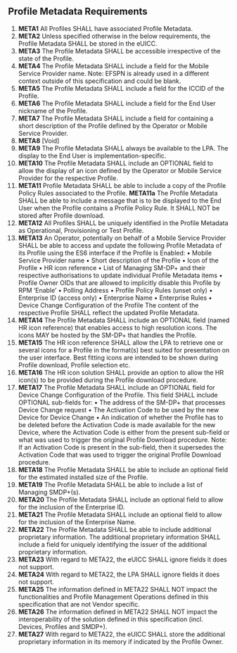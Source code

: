 ## Profile Metadata Requirements

1. **META1** All Profiles SHALL have associated Profile Metadata.
2. **META2** Unless specified otherwise in the below requirements, the Profile Metadata SHALL be stored in the eUICC.
3. **META3** The Profile Metadata SHALL be accessible irrespective of the state of the Profile.
4. **META4** The Profile Metadata SHALL include a field for the Mobile Service Provider name.
Note: EFSPN is already used in a different context outside of this specification and could be blank.
5. **META5** The Profile Metadata SHALL include a field for the ICCID of the Profile.
6. **META6** The Profile Metadata SHALL include a field for the End User nickname of the Profile.
7. **META7** The Profile Metadata SHALL include a field for containing a short description of the Profile defined by the Operator or Mobile Service Provider.
8. **META8** [Void]
9. **META9** The Profile Metadata SHALL always be available to the LPA. The display to the End User is implementation-specific.
10. **META10** The Profile Metadata SHALL include an OPTIONAL field to allow the display of an icon defined by the Operator or Mobile Service Provider for the respective Profile.
11. **META11** Profile Metadata SHALL be able to include a copy of the Profile Policy Rules associated to the Profile.
**META11a** The Profile Metadata SHALL be able to include a message that is to be displayed to the End User when the Profile contains a Profile Policy Rule. It SHALL NOT be stored after Profile download.
12. **META12** All Profiles SHALL be uniquely identified in the Profile Metadata as Operational, Provisioning or Test Profile.
13. **META13** An Operator, potentially on behalf of a Mobile Service Provider SHALL be able to access and update the following Profile Metadata of its Profile using the ES6 interface if the Profile is Enabled:
• Mobile Service Provider name
• Short description of the Profile
• Icon of the Profile
• HR icon reference
• List of Managing SM-DP+ and their respective authorisations to update individual Profile Metadata items
• Profile Owner OIDs that are allowed to implicitly disable this Profile by RPM ‘Enable’
• Polling Address
• Profile Policy Rules (unset only)
• Enterprise ID (access only)
• Enterprise Name
• Enterprise Rules
• Device Change Configuration of the Profile
The content of the respective Profile SHALL reflect the updated Profile Metadata.
14. **META14** The Profile Metadata SHALL include an OPTIONAL field (named HR icon reference) that enables access to high resolution icons. The icons MAY be hosted by the SM-DP+ that handles the Profile.
15. **META15** The HR icon reference SHALL allow the LPA to retrieve one or several icons for a Profile in the format(s) best suited for presentation on the user interface. Best fitting icons are intended to be shown during Profile download, Profile selection etc.
16. **META16** The HR icon solution SHALL provide an option to allow the HR icon(s) to be provided during the Profile download procedure.
17. **META17** The Profile Metadata SHALL include an OPTIONAL field for Device Change Configuration of the Profile. This field SHALL include OPTIONAL sub-fields for:
• The address of the SM-DP+ that processes Device Change request
• The Activation Code to be used by the new Device for Device Change
• An indication of whether the Profile has to be deleted before the Activation Code is made available for the new Device, where the Activation Code is either from the present sub-field or what was used to trigger the original Profile Download procedure.
Note: If an Activation Code is present in the sub-field, then it supersedes the Activation Code that was used to trigger the original Profile Download procedure.
18. **META18** The Profile Metadata SHALL be able to include an optional field for the estimated installed size of the Profile.
19. **META19** The Profile Metadata SHALL be able to include a list of Managing SMDP+(s).
20. **META20** The Profile Metadata SHALL include an optional field to allow for the inclusion of the Enterprise ID.
21. **META21** The Profile Metadata SHALL include an optional field to allow for the inclusion of the Enterprise Name.
22. **META22** The Profile Metadata SHALL be able to include additional proprietary information. The additional proprietary information SHALL include a field for uniquely identifying the issuer of the additional proprietary information.
23. **META23** With regard to META22, the eUICC SHALL ignore fields it does not support.
24. **META24** With regard to META22, the LPA SHALL ignore fields it does not support.
25. **META25** The information defined in META22 SHALL NOT impact the functionalities and Profile Management Operations defined in this specification that are not Vendor specific.
26. **META26** The information defined in META22 SHALL NOT impact the interoperability of the solution defined in this specification (incl. Devices, Profiles and SMDP+).
27. **META27** With regard to META22, the eUICC SHALL store the additional proprietary information in its memory if indicated by the Profile Owner.

